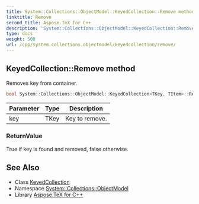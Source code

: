 ```yaml
---
title: System::Collections::ObjectModel::KeyedCollection::Remove method
linktitle: Remove
second_title: Aspose.TeX for C++
description: 'System::Collections::ObjectModel::KeyedCollection::Remove method. Removes key from container in C++.'
type: docs
weight: 500
url: /cpp/system.collections.objectmodel/keyedcollection/remove/
---
```

## KeyedCollection::Remove method


Removes key from container.

```cpp
bool System::Collections::ObjectModel::KeyedCollection<TKey, TItem>::Remove(TKey key)
```


| Parameter | Type | Description |
| --- | --- | --- |
| key | TKey | Key to remove. |

### ReturnValue

True if key is found and removed, false otherwise.

## See Also

* Class [KeyedCollection](../)
* Namespace [System::Collections::ObjectModel](../../)
* Library [Aspose.TeX for C++](../../../)
